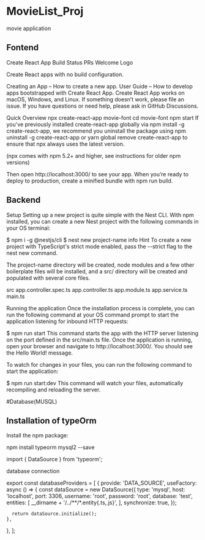 # MovieList_Proj
movie application

## Fontend
Create React App Build Status PRs Welcome
Logo

Create React apps with no build configuration.

Creating an App – How to create a new app.
User Guide – How to develop apps bootstrapped with Create React App.
Create React App works on macOS, Windows, and Linux.
If something doesn’t work, please file an issue.
If you have questions or need help, please ask in GitHub Discussions.

Quick Overview
npx create-react-app movie-font
cd movie-font
npm start
If you've previously installed create-react-app globally via npm install -g create-react-app, we recommend you uninstall the package using npm uninstall -g create-react-app or yarn global remove create-react-app to ensure that npx always uses the latest version.

(npx comes with npm 5.2+ and higher, see instructions for older npm versions)

Then open http://localhost:3000/ to see your app.
When you’re ready to deploy to production, create a minified bundle with npm run build.


## Backend

Setup
Setting up a new project is quite simple with the Nest CLI. With npm installed, you can create a new Nest project with the following commands in your OS terminal:

$ npm i -g @nestjs/cli
$ nest new project-name
info Hint To create a new project with TypeScript's strict mode enabled, pass the --strict flag to the nest new command.

The project-name directory will be created, node modules and a few other boilerplate files will be installed, and a src/ directory will be created and populated with several core files.

src
app.controller.spec.ts
app.controller.ts
app.module.ts
app.service.ts
main.ts

Running the application
Once the installation process is complete, you can run the following command at your OS command prompt to start the application listening for inbound HTTP requests:

$ npm run start
This command starts the app with the HTTP server listening on the port defined in the src/main.ts file. Once the application is running, open your browser and navigate to http://localhost:3000/. You should see the Hello World! message.

To watch for changes in your files, you can run the following command to start the application:

$ npm run start:dev
This command will watch your files, automatically recompiling and reloading the server.

#Database(MUSQL)

## Installation of typeOrm
Install the npm package:

npm install typeorm  mysql2 --save

import { DataSource } from 'typeorm';

database connection

export const databaseProviders = [
  {
    provide: 'DATA_SOURCE',
    useFactory: async () => {
      const dataSource = new DataSource({
        type: 'mysql',
        host: 'localhost',
        port: 3306,
        username: 'root',
        password: 'root',
        database: 'test',
        entities: [
            __dirname + '/../**/*.entity{.ts,.js}',
        ],
        synchronize: true,
      });

      return dataSource.initialize();
    },
  },
];
